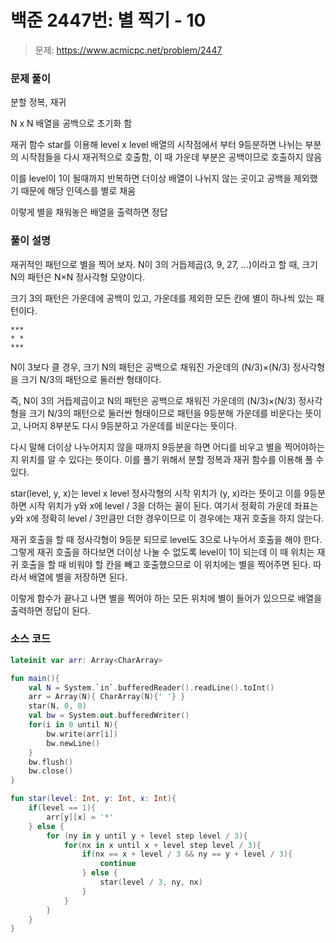 # 백준 2447번: 별 찍기 - 10

> 문제: https://www.acmicpc.net/problem/2447

### 문제 풀이

분할 정복, 재귀

N x N 배열을 공백으로 초기화 함

재귀 함수 star를 이용해 level x level 배열의 시작점에서 부터 9등분하면 나뉘는 부분의 시작점들을 다시 재귀적으로 호출함, 이 때 가운데 부분은 공백이므로 호출하지 않음

이를 level이 1이 될때까지 반복하면 더이상 배열이 나뉘지 않는 곳이고 공백을 제외했기 때문에 해당 인덱스를 별로 채움

이렇게 별을 채워놓은 배열을 출력하면 정답

### 풀이 설명

재귀적인 패턴으로 별을 찍어 보자. N이 3의 거듭제곱(3, 9, 27, ...)이라고 할 때, 크기 N의 패턴은 N×N 정사각형 모양이다.

크기 3의 패턴은 가운데에 공백이 있고, 가운데를 제외한 모든 칸에 별이 하나씩 있는 패턴이다.

```
***
* *
***
```

N이 3보다 클 경우, 크기 N의 패턴은 공백으로 채워진 가운데의 (N/3)×(N/3) 정사각형을 크기 N/3의 패턴으로 둘러싼 형태이다.

즉, N이 3의 거듭제곱이고 N의 패턴은 공백으로 채워진 가운데의 (N/3)×(N/3) 정사각형을 크기 N/3의 패턴으로 둘러싼 형태이므로 패턴을 9등분해 가운데를 비운다는 뜻이고, 나머지 8부분도 다시 9등분하고 가운데를 비운다는 뜻이다.

다시 말해 더이상 나누어지지 않을 때까지 9등분을 하면 어디를 비우고 별을 찍어야하는지 위치를 알 수 있다는 뜻이다. 이를 풀기 위해서 분할 정복과 재귀 함수를 이용해 풀 수 있다.

star(level, y, x)는 level x level 정사각형의 시작 위치가 (y, x)라는 뜻이고 이를 9등분하면 시작 위치가 y와 x에 level / 3을 더하는 꼴이 된다. 여기서 정확히 가운데 좌표는 y와 x에 정확히 level / 3만큼만 더한 경우이므로 이 경우에는 재귀 호출을 하지 않는다.

재귀 호출을 할 때 정사각형이 9등분 되므로 level도 3으로 나누어서 호출을 해야 한다. 그렇게 재귀 호출을 하다보면 더이상 나눌 수 없도록 level이 1이 되는데 이 때 위치는 재귀 호출을 할 때 비워야 할 칸을 빼고 호출했으므로 이 위치에는 별을 찍어주면 된다. 따라서 배열에 별을 저장하면 된다.

이렇게 함수가 끝나고 나면 별을 찍어야 하는 모든 위치에 별이 들어가 있으므로 배열을 출력하면 정답이 된다.

### 소스 코드
```kotlin
lateinit var arr: Array<CharArray>

fun main(){
    val N = System.`in`.bufferedReader().readLine().toInt()
    arr = Array(N){ CharArray(N){' '} }
    star(N, 0, 0)
    val bw = System.out.bufferedWriter()
    for(i in 0 until N){
        bw.write(arr[i])
        bw.newLine()
    }
    bw.flush()
    bw.close()
}

fun star(level: Int, y: Int, x: Int){
    if(level == 1){
        arr[y][x] = '*'
    } else {
        for (ny in y until y + level step level / 3){
            for(nx in x until x + level step level / 3){
                if(nx == x + level / 3 && ny == y + level / 3){
                    continue
                } else {
                    star(level / 3, ny, nx)
                }
            }
        }
    }
}
```